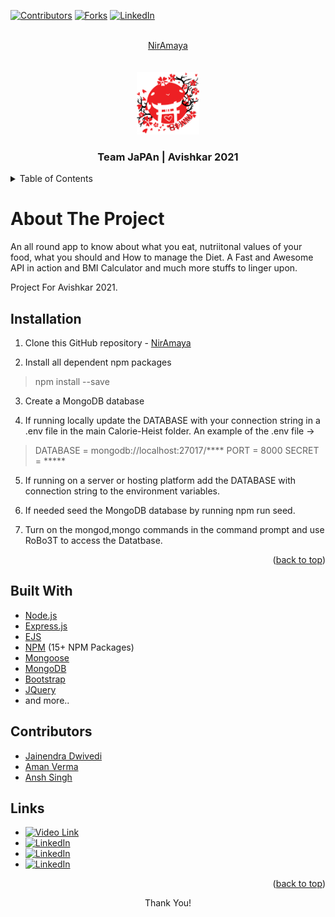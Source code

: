 <div id="top"></div>

[![Contributors][contributors-shield]][contributors-url]
[![Forks][forks-shield]][forks-url]
[![LinkedIn][linkedin-shield]][linkedin-url]

<!-- PROJECT LOGO -->
<br />
<div align="center">
  <a href="https://github.com/JainendraDwivedi/NirAmaya">
    NirAmaya
<!--     <img src="/public/images/LOGO MAIN.png" alt="Logo"> -->
  </a>
<br/><br/><br/>
  <img src="/public/images/pngfind.com-japan-png-433.png" alt="Logo"  width="100" height="100">
  <h3 align="center">Team JaPAn | Avishkar 2021</h3>
</div>

<!-- TABLE OF CONTENTS -->
<details>
  <summary>Table of Contents</summary>
  <ol>
    <li><a href="#about-the-project">About The Project</a></li>
    <li><a href="#built-with">Built With</a></li>
    <li><a href="#contributors">Contributors</a></li>
    <li><a href="#installation">Installation</a></li>
    <li><a href="#links">Links</a></li>
  </ol>
</details>
  

# About The Project

An all round app to know about what you eat, nutriitonal values of your food, what you should and How to manage the Diet.
A Fast and Awesome API in action and BMI Calculator and much more stuffs to linger upon.

Project For Avishkar 2021.


## Installation

1. Clone this GitHub repository - [NirAmaya](https://github.com/JainendraDwivedi/NirAmaya)

2. Install all dependent npm packages

> npm install --save


3. Create a MongoDB database

4. If running locally update the DATABASE with your connection string in a .env file in the main Calorie-Heist folder.
   An example of the .env file ->

> DATABASE = mongodb://localhost:27017/****
> PORT = 8000
> SECRET = *****

5. If running on a server or hosting platform add the DATABASE with connection string to the environment variables.

6. If needed seed the MongoDB database by running npm run seed.

7. Turn on the mongod,mongo commands in the command prompt and use RoBo3T to access the Datatbase.

<p align="right">(<a href="#top">back to top</a>)</p>

## Built With

* [Node.js](https://nodejs.org/)
* [Express.js](https://expressjs.com/)
* [EJS](https://ejs.co/)
* [NPM](https://www.npmjs.com/)  (15+ NPM Packages)
* [Mongoose](https://mongoosejs.com/)
* [MongoDB](https://www.mongodb.com/)
* [Bootstrap](https://getbootstrap.com)
* [JQuery](https://jquery.com)
* and more..

## Contributors

- [Jainendra Dwivedi](https://github.com/JainendraDwivedi)
- [Aman Verma](https://github.com/amanv2947)
- [Ansh Singh](https://github.com/anshsingh21)

## Links
* [![Video Link][gdrive-shield]][gdrive-url]
* [![LinkedIn][jlinkedin-shield]][jailinked-url] 
* [![LinkedIn][plinkedin-shield]][amanlinked-url] 
* [![LinkedIn][alinkedin-shield]][anshlinked-url] 

<p align="right">(<a href="#top">back to top</a>)</p>



<p align="center">Thank You!</p>

<!-- MARKDOWN LINKS & IMAGES -->
[contributors-shield]:https://img.shields.io/github/contributors/JainendraDwivedi/NirAmaya?style=for-the-badge&logo=appveyor
[contributors-url]: https://github.com/JainendraDwivedi/NirAmaya/graphs/contributors
[forks-shield]: https://img.shields.io/github/forks/JainendraDwivedi/NirAmaya?style=for-the-badge
[forks-url]: https://github.com/JainendraDwivedi/NirAmaya/network/members
[linkedin-shield]: https://img.shields.io/badge/-LinkedIn-black.svg?style=for-the-badge&logo=linkedin&colorB=555
[linkedin-url]: https://www.linkedin.com/in/jainendradwivedi
[gdrive-shield]: https://img.shields.io/badge/Drive%20Link-Video?style=for-the-badge&logo=appveyor
[gdrive-url]: https://drive.google.com/drive/folders/1PTwt_Rr4SCwt2OaoHBJ21ex7SFdB7yHM?usp=sharing
[jailinked-url]: https://www.linkedin.com/in/jainendradwivedi
[jlinkedin-shield]:https://img.shields.io/badge/-Jainendra-black.svg?style=for-the-badge&logo=linkedin&colorB=555
[amanlinked-url]: https://www.linkedin.com/in/amanv2947/
[plinkedin-shield]:https://img.shields.io/badge/-Aman-black.svg?style=for-the-badge&logo=linkedin&colorB=555
[anshlinked-url]: https://www.linkedin.com/in/ansh-singh-cse-mnnit/
[alinkedin-shield]:https://img.shields.io/badge/-Ansh-black.svg?style=for-the-badge&logo=linkedin&colorB=555
